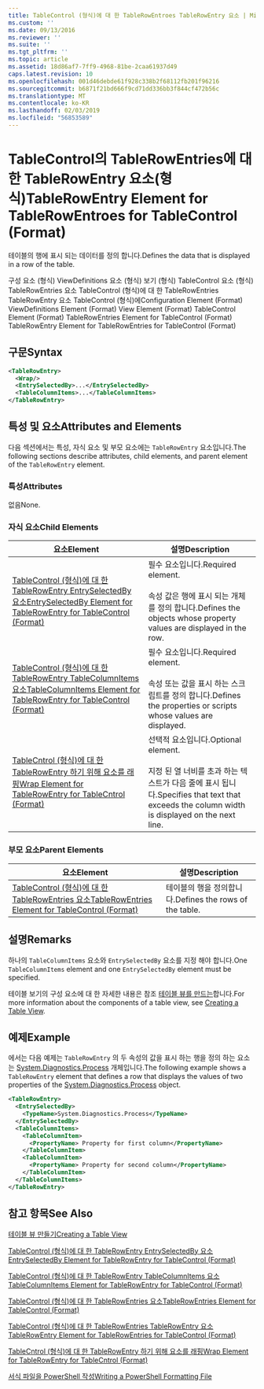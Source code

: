 ```yaml
---
title: TableControl (형식)에 대 한 TableRowEntroes TableRowEntry 요소 | Microsoft Docs
ms.custom: ''
ms.date: 09/13/2016
ms.reviewer: ''
ms.suite: ''
ms.tgt_pltfrm: ''
ms.topic: article
ms.assetid: 18d86af7-7ff9-4968-81be-2caa61937d49
caps.latest.revision: 10
ms.openlocfilehash: 001d46debde61f928c338b2f68112fb201f96216
ms.sourcegitcommit: b6871f21bd666f9cd71dd336bb3f844cf472b56c
ms.translationtype: MT
ms.contentlocale: ko-KR
ms.lasthandoff: 02/03/2019
ms.locfileid: "56853589"
---
```

# <a name="tablerowentry-element-for-tablerowentroes-for-tablecontrol-format"></a><span data-ttu-id="5eecd-102">TableControl의 TableRowEntries에 대한 TableRowEntry 요소(형식)</span><span class="sxs-lookup"><span data-stu-id="5eecd-102">TableRowEntry Element for TableRowEntroes for TableControl (Format)</span></span>

<span data-ttu-id="5eecd-103">테이블의 행에 표시 되는 데이터를 정의 합니다.</span><span class="sxs-lookup"><span data-stu-id="5eecd-103">Defines the data that is displayed in a row of the table.</span></span>

<span data-ttu-id="5eecd-104">구성 요소 (형식) ViewDefinitions 요소 (형식) 보기 (형식) TableControl 요소 (형식) TableRowEntries 요소 TableControl (형식)에 대 한 TableRowEntries TableRowEntry 요소 TableControl (형식)에</span><span class="sxs-lookup"><span data-stu-id="5eecd-104">Configuration Element (Format) ViewDefinitions Element (Format) View Element (Format) TableControl Element (Format) TableRowEntries Element for TableControl (Format) TableRowEntry Element for TableRowEntries for TableControl (Format)</span></span>

## <a name="syntax"></a><span data-ttu-id="5eecd-105">구문</span><span class="sxs-lookup"><span data-stu-id="5eecd-105">Syntax</span></span>

```xml
<TableRowEntry>
  <Wrap/>
  <EntrySelectedBy>...</EntrySelectedBy>
  <TableColumnItems>...</TableColumnItems>
</TableRowEntry>
```

## <a name="attributes-and-elements"></a><span data-ttu-id="5eecd-106">특성 및 요소</span><span class="sxs-lookup"><span data-stu-id="5eecd-106">Attributes and Elements</span></span>

<span data-ttu-id="5eecd-107">다음 섹션에서는 특성, 자식 요소 및 부모 요소에는 `TableRowEntry` 요소입니다.</span><span class="sxs-lookup"><span data-stu-id="5eecd-107">The following sections describe attributes, child elements, and parent element of the `TableRowEntry` element.</span></span>

### <a name="attributes"></a><span data-ttu-id="5eecd-108">특성</span><span class="sxs-lookup"><span data-stu-id="5eecd-108">Attributes</span></span>

<span data-ttu-id="5eecd-109">없음</span><span class="sxs-lookup"><span data-stu-id="5eecd-109">None.</span></span>

### <a name="child-elements"></a><span data-ttu-id="5eecd-110">자식 요소</span><span class="sxs-lookup"><span data-stu-id="5eecd-110">Child Elements</span></span>

|<span data-ttu-id="5eecd-111">요소</span><span class="sxs-lookup"><span data-stu-id="5eecd-111">Element</span></span>|<span data-ttu-id="5eecd-112">설명</span><span class="sxs-lookup"><span data-stu-id="5eecd-112">Description</span></span>|
|-------------|-----------------|
|[<span data-ttu-id="5eecd-113">TableControl (형식)에 대 한 TableRowEntry EntrySelectedBy 요소</span><span class="sxs-lookup"><span data-stu-id="5eecd-113">EntrySelectedBy Element for TableRowEntry for TableControl (Format)</span></span>](./entryselectedby-element-for-tablerowentry-for-tablecontrol-format.md)|<span data-ttu-id="5eecd-114">필수 요소입니다.</span><span class="sxs-lookup"><span data-stu-id="5eecd-114">Required element.</span></span><br /><br /> <span data-ttu-id="5eecd-115">속성 값은 행에 표시 되는 개체를 정의 합니다.</span><span class="sxs-lookup"><span data-stu-id="5eecd-115">Defines the objects whose property values are displayed in the row.</span></span>|
|[<span data-ttu-id="5eecd-116">TableControl (형식)에 대 한 TableRowEntry TableColumnItems 요소</span><span class="sxs-lookup"><span data-stu-id="5eecd-116">TableColumnItems Element for TableRowEntry for TableControl (Format)</span></span>](./tablecolumnitems-element-for-tablerowentry-for-tablecontrol-format.md)|<span data-ttu-id="5eecd-117">필수 요소입니다.</span><span class="sxs-lookup"><span data-stu-id="5eecd-117">Required element.</span></span><br /><br /> <span data-ttu-id="5eecd-118">속성 또는 값을 표시 하는 스크립트를 정의 합니다.</span><span class="sxs-lookup"><span data-stu-id="5eecd-118">Defines the properties or scripts whose values are displayed.</span></span>|
|[<span data-ttu-id="5eecd-119">TableCntrol (형식)에 대 한 TableRowEntry 하기 위해 요소를 래핑</span><span class="sxs-lookup"><span data-stu-id="5eecd-119">Wrap Element for TableRowEntry for TableCntrol (Format)</span></span>](./wrap-element-for-tablerowentry-for-tablecontrl-format.md)|<span data-ttu-id="5eecd-120">선택적 요소입니다.</span><span class="sxs-lookup"><span data-stu-id="5eecd-120">Optional element.</span></span><br /><br /> <span data-ttu-id="5eecd-121">지정 된 열 너비를 초과 하는 텍스트가 다음 줄에 표시 됩니다.</span><span class="sxs-lookup"><span data-stu-id="5eecd-121">Specifies that text that exceeds the column width is displayed on the next line.</span></span>|

### <a name="parent-elements"></a><span data-ttu-id="5eecd-122">부모 요소</span><span class="sxs-lookup"><span data-stu-id="5eecd-122">Parent Elements</span></span>

|<span data-ttu-id="5eecd-123">요소</span><span class="sxs-lookup"><span data-stu-id="5eecd-123">Element</span></span>|<span data-ttu-id="5eecd-124">설명</span><span class="sxs-lookup"><span data-stu-id="5eecd-124">Description</span></span>|
|-------------|-----------------|
|[<span data-ttu-id="5eecd-125">TableControl (형식)에 대 한 TableRowEntries 요소</span><span class="sxs-lookup"><span data-stu-id="5eecd-125">TableRowEntries Element for TableControl (Format)</span></span>](./tablerowentries-element-for-tablecontrol-format.md)|<span data-ttu-id="5eecd-126">테이블의 행을 정의합니다.</span><span class="sxs-lookup"><span data-stu-id="5eecd-126">Defines the rows of the table.</span></span>|

## <a name="remarks"></a><span data-ttu-id="5eecd-127">설명</span><span class="sxs-lookup"><span data-stu-id="5eecd-127">Remarks</span></span>

<span data-ttu-id="5eecd-128">하나의 `TableColumnItems` 요소와 `EntrySelectedBy` 요소를 지정 해야 합니다.</span><span class="sxs-lookup"><span data-stu-id="5eecd-128">One `TableColumnItems` element and one `EntrySelectedBy` element must be specified.</span></span>

<span data-ttu-id="5eecd-129">테이블 보기의 구성 요소에 대 한 자세한 내용은 참조 [테이블 뷰를 만드는](./creating-a-table-view.md)합니다.</span><span class="sxs-lookup"><span data-stu-id="5eecd-129">For more information about the components of a table view, see [Creating a Table View](./creating-a-table-view.md).</span></span>

## <a name="example"></a><span data-ttu-id="5eecd-130">예제</span><span class="sxs-lookup"><span data-stu-id="5eecd-130">Example</span></span>

<span data-ttu-id="5eecd-131">에서는 다음 예제는 `TableRowEntry` 의 두 속성의 값을 표시 하는 행을 정의 하는 요소는 [System.Diagnostics.Process](/dotnet/api/System.Diagnostics.Process) 개체입니다.</span><span class="sxs-lookup"><span data-stu-id="5eecd-131">The following example shows a `TableRowEntry` element that defines a row that displays the values of two properties of the [System.Diagnostics.Process](/dotnet/api/System.Diagnostics.Process) object.</span></span>

```xml
<TableRowEntry>
  <EntrySelectedBy>
    <TypeName>System.Diagnostics.Process</TypeName>
  </EntrySelectedBy>
  <TableColumnItems>
    <TableColumnItem>
      <PropertyName> Property for first column</PropertyName>
    </TableColumnItem>
    <TableColumnItem>
      <PropertyName> Property for second column</PropertyName>
    </TableColumnItem>
  </TableColumnItems>
</TableRowEntry>
```

## <a name="see-also"></a><span data-ttu-id="5eecd-132">참고 항목</span><span class="sxs-lookup"><span data-stu-id="5eecd-132">See Also</span></span>

[<span data-ttu-id="5eecd-133">테이블 뷰 만들기</span><span class="sxs-lookup"><span data-stu-id="5eecd-133">Creating a Table View</span></span>](./creating-a-table-view.md)

[<span data-ttu-id="5eecd-134">TableControl (형식)에 대 한 TableRowEntry EntrySelectedBy 요소</span><span class="sxs-lookup"><span data-stu-id="5eecd-134">EntrySelectedBy Element for TableRowEntry for TableControl (Format)</span></span>](./entryselectedby-element-for-tablerowentry-for-tablecontrol-format.md)

[<span data-ttu-id="5eecd-135">TableControl (형식)에 대 한 TableRowEntry TableColumnItems 요소</span><span class="sxs-lookup"><span data-stu-id="5eecd-135">TableColumnItems Element for TableRowEntry for TableControl (Format)</span></span>](./tablecolumnitems-element-for-tablerowentry-for-tablecontrol-format.md)

[<span data-ttu-id="5eecd-136">TableControl (형식)에 대 한 TableRowEntries 요소</span><span class="sxs-lookup"><span data-stu-id="5eecd-136">TableRowEntries Element for TableControl (Format)</span></span>](./tablerowentries-element-for-tablecontrol-format.md)

[<span data-ttu-id="5eecd-137">TableControl (형식)에 대 한 TableRowEntries TableRowEntry 요소</span><span class="sxs-lookup"><span data-stu-id="5eecd-137">TableRowEntry Element for TableRowEntries for TableControl (Format)</span></span>](./tablerowentry-element-for-tablerowentroes-for-tablecontrol-format.md)

[<span data-ttu-id="5eecd-138">TableCntrol (형식)에 대 한 TableRowEntry 하기 위해 요소를 래핑</span><span class="sxs-lookup"><span data-stu-id="5eecd-138">Wrap Element for TableRowEntry for TableCntrol (Format)</span></span>](./wrap-element-for-tablerowentry-for-tablecontrl-format.md)

[<span data-ttu-id="5eecd-139">서식 파일을 PowerShell 작성</span><span class="sxs-lookup"><span data-stu-id="5eecd-139">Writing a PowerShell Formatting File</span></span>](./writing-a-powershell-formatting-file.md)
